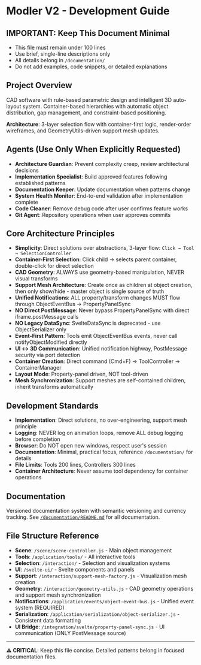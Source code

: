 # Modler V2 - Development Guide

## IMPORTANT: Keep This Document Minimal
- This file must remain under 100 lines
- Use brief, single-line descriptions only
- All details belong in `/documentation/`
- Do not add examples, code snippets, or detailed explanations

## Project Overview
CAD software with rule-based parametric design and intelligent 3D auto-layout system. Container-based hierarchies with automatic object distribution, gap management, and constraint-based positioning.

**Architecture**: 3-layer selection flow with container-first logic, render-order wireframes, and GeometryUtils-driven support mesh updates.

## Agents (Use Only When Explicitly Requested)
- **Architecture Guardian**: Prevent complexity creep, review architectural decisions
- **Implementation Specialist**: Build approved features following established patterns
- **Documentation Keeper**: Update documentation when patterns change
- **System Health Monitor**: End-to-end validation after implementation complete
- **Code Cleaner**: Remove debug code after user confirms feature works
- **Git Agent**: Repository operations when user approves commits

## Core Architecture Principles
- **Simplicity**: Direct solutions over abstractions, 3-layer flow: `Click → Tool → SelectionController`
- **Container-First Selection**: Click child → selects parent container, double-click for direct selection
- **CAD Geometry**: ALWAYS use geometry-based manipulation, NEVER visual transforms
- **Support Mesh Architecture**: Create once as children at object creation, then only show/hide - master object is single source of truth
- **Unified Notifications**: ALL property/transform changes MUST flow through ObjectEventBus → PropertyPanelSync
- **NO Direct PostMessage**: Never bypass PropertyPanelSync with direct iframe.postMessage calls
- **NO Legacy DataSync**: SvelteDataSync is deprecated - use ObjectSerializer only
- **Event-First Pattern**: Tools emit ObjectEventBus events, never call notifyObjectModified directly
- **UI ↔ 3D Communication**: Unified notification highway, PostMessage security via port detection
- **Container Creation**: Direct command (Cmd+F) → ToolController → ContainerManager
- **Layout Mode**: Property-panel driven, NOT tool-driven
- **Mesh Synchronization**: Support meshes are self-contained children, inherit transforms automatically

## Development Standards
- **Implementation**: Direct solutions, no over-engineering, support mesh principle
- **Logging**: NEVER log on animation loops, remove ALL debug logging before completion
- **Browser**: Do NOT open new windows, respect user's session
- **Documentation**: Minimal, practical focus, reference `/documentation/` for details
- **File Limits**: Tools 200 lines, Controllers 300 lines
- **Container Architecture**: Never assume tool dependency for container operations

## Documentation
Versioned documentation system with semantic versioning and currency tracking.
See [`/documentation/README.md`](documentation/README.md) for all documentation.

## File Structure Reference
- **Scene**: `/scene/scene-controller.js` - Main object management
- **Tools**: `/application/tools/` - All interactive tools
- **Selection**: `/interaction/` - Selection and visualization systems
- **UI**: `/svelte-ui/` - Svelte components and panels
- **Support**: `/interaction/support-mesh-factory.js` - Visualization mesh creation
- **Geometry**: `/interaction/geometry-utils.js` - CAD geometry operations and support mesh synchronization
- **Notifications**: `/application/events/object-event-bus.js` - Unified event system (REQUIRED)
- **Serialization**: `/application/serialization/object-serializer.js` - Consistent data formatting
- **UI Bridge**: `/integration/svelte/property-panel-sync.js` - UI communication (ONLY PostMessage source)

---

**⚠️ CRITICAL**: Keep this file concise. Detailed patterns belong in focused documentation files.